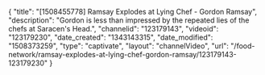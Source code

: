 {
    "title": "[1508455778] Ramsay Explodes at Lying Chef - Gordon Ramsay",
    "description": "Gordon is less than impressed by the repeated lies of the chefs at Saracen's Head.",
    "channelid": "123179143",
    "videoid": "123179230",
    "date_created": "1343143315",
    "date_modified": "1508373259",
    "type": "captivate",
    "layout": "channelVideo",
    "url": "\/food-network\/ramsay-explodes-at-lying-chef-gordon-ramsay\/123179143-123179230"
}